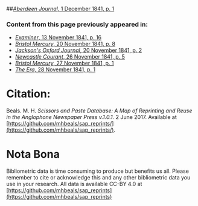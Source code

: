 ##[*Aberdeen Journal*, 1 December 1841, p. 1](https://mhbeals.github.io/sap_html/Aberdeen-Journal/Aberdeen-Journal-1-December-1841-p-1)

### Content from this page previously appeared in:
+ [*Examiner*, 13 November 1841, p. 16](https://mhbeals.github.io/sap_html/Examiner/Examiner-13-November-1841-p-16)
+ [*Bristol Mercury*, 20 November 1841, p. 8](https://mhbeals.github.io/sap_html/Bristol-Mercury/Bristol-Mercury-20-November-1841-p-8)
+ [*Jackson's Oxford Journal*, 20 November 1841, p. 2](https://mhbeals.github.io/sap_html/Jackson's-Oxford-Journal/Jackson's-Oxford-Journal-20-November-1841-p-2)
+ [*Newcastle Courant*, 26 November 1841, p. 5](https://mhbeals.github.io/sap_html/Newcastle-Courant/Newcastle-Courant-26-November-1841-p-5)
+ [*Bristol Mercury*, 27 November 1841, p. 1](https://mhbeals.github.io/sap_html/Bristol-Mercury/Bristol-Mercury-27-November-1841-p-1)
+ [*The Era*, 28 November 1841, p. 1](https://mhbeals.github.io/sap_html/The-Era/The-Era-28-November-1841-p-1)
                    
# Citation: 

Beals. M. H. *Scissors and Paste Database: A Map of Reprinting and Reuse in the Anglophone Newspaper Press v.1.0.1.* 2 June 2017. Available at [https://github.com/mhbeals/sap_reprints/](https://github.com/mhbeals/sap_reprints/). 
                    
# Nota Bona

Bibliometric data is time consuming to produce but benefits us all. Please remember to cite or acknowledge this and any other bibliometric data you use in your research. All data is available CC-BY 4.0 at [https://github.com/mhbeals/sap_reprints](https://github.com/mhbeals/sap_reprints)